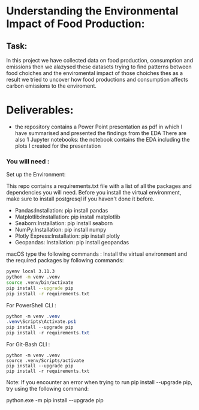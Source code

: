# Understanding the Environmental Impact of Food Production: 
## Task: 
In this project we have collected data on food production, consumption and emissions then we alazysed these datasets trying to find patterns between food choiches and the enviromental impact of those choiches thes as a result we tried to uncover how food productions and consumption affects carbon emissions to the enviroment.
# Deliverables:

* the repository contains a Power Point presentation as pdf in which I have summarised and presented the findings from the EDA
There are also 1 Jupyter notebooks:
the notebook contains the EDA including the plots I created for the presentation

### You will need : 

Set up the Environment:

This repo contains a requirements.txt file with a list of all the packages and dependencies you will need. Before you install the virtual environment, make sure to install postgresql if you haven't done it before.

* Pandas:Installation: pip install pandas
* Matplotlib:Installation: pip install matplotlib
* Seaborn:Installation: pip install seaborn
* NumPy:Installation: pip install numpy
* Plotly Express:Installation: pip install plotly
* Geopandas: Installation: pip install geopandas

macOS type the following commands :
Install the virtual environment and the required packages by following commands:

```BASH 
pyenv local 3.11.3
python -m venv .venv
source .venv/bin/activate
pip install --upgrade pip
pip install -r requirements.txt
```
For PowerShell CLI :

```PowerShell 
python -m venv .venv
.venv\Scripts\Activate.ps1
pip install --upgrade pip
pip install -r requirements.txt 
```
For Git-Bash CLI :

```Git-Bash 
python -m venv .venv
source .venv/Scripts/activate
pip install --upgrade pip
pip install -r requirements.txt
```
Note: If you encounter an error when trying to run pip install --upgrade pip, try using the following command:

python.exe -m pip install --upgrade pip
